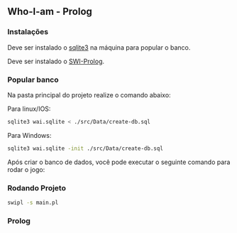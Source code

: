 ## Who-I-am - Prolog

### Instalações
Deve ser instalado o [sqlite3](https://www.sqlite.org/index.html) na máquina para popular o banco.

Deve ser instalado o [SWI-Prolog](https://www.swi-prolog.org/Download.html).

### Popular banco

Na pasta principal do projeto realize o comando abaixo:

Para linux/IOS:
```bash
sqlite3 wai.sqlite < ./src/Data/create-db.sql
```

Para Windows:
```bash
sqlite3 wai.sqlite -init ./src/Data/create-db.sql
```

Após criar o banco de dados, você pode executar o seguinte comando para rodar o jogo:

### Rodando Projeto

```bash
swipl -s main.pl
```
### Prolog
